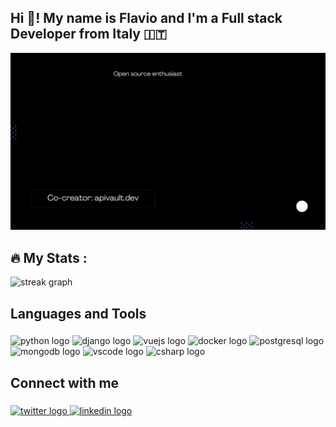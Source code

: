
<h2 align="left">Hi 👋! My name is Flavio and I'm a Full stack Developer from Italy 🇮🇹</h2>

![](https://github.com/FlavioAdamo/FlavioAdamo/blob/main/header.gif)

###

<h2 align="left">🔥   My Stats :</h2>

<div align="left">
  <img src="https://streak-stats.demolab.com?user=FlavioAdamo&locale=en&mode=weekly&theme=dark&hide_border=false&border_radius=5&order=3" height="220" alt="streak graph"  />
</div>

###

<h2 align="left">Languages and Tools</h2>

###

<div align="left">
  <img src="https://cdn.jsdelivr.net/gh/devicons/devicon/icons/python/python-original.svg" height="50" width="62" alt="python logo"  />
  <img src="https://cdn.jsdelivr.net/gh/devicons/devicon/icons/django/django-plain.svg" height="50" width="62" alt="django logo"  />
  <img src="https://cdn.jsdelivr.net/gh/devicons/devicon/icons/vuejs/vuejs-original.svg" height="50" width="62" alt="vuejs logo"  />
  <img src="https://cdn.jsdelivr.net/gh/devicons/devicon/icons/docker/docker-original.svg" height="50" width="62" alt="docker logo"  />
  <img src="https://cdn.jsdelivr.net/gh/devicons/devicon/icons/postgresql/postgresql-original.svg" height="50" width="62" alt="postgresql logo"  />
  <img src="https://cdn.jsdelivr.net/gh/devicons/devicon/icons/mongodb/mongodb-original.svg" height="50" width="62" alt="mongodb logo"  />
  <img src="https://cdn.jsdelivr.net/gh/devicons/devicon/icons/vscode/vscode-original.svg" height="50" width="62" alt="vscode logo"  />
  <img src="https://cdn.jsdelivr.net/gh/devicons/devicon/icons/csharp/csharp-original.svg" height="50" width="62" alt="csharp logo"  />
  
</div>

###


<h2 align="left">Connect with me</h2>

###

<div align="left">
  <a href="https://twitter.com/flavioAd"> 
    <img src="https://img.shields.io/static/v1?message=Twitter&logo=twitter&label=&color=1DA1F2&logoColor=white&labelColor=&style=for-the-badge" height="35" alt="twitter logo"  />
  </a>
 <a href="https://www.linkedin.com/in/flavio-adamo-0b0aa5187/"> 
   <img src="https://img.shields.io/static/v1?message=LinkedIn&logo=linkedin&label=&color=0077B5&logoColor=white&labelColor=&style=for-the-badge" height="35" alt="linkedin logo"  />
 </a>
</div>


<!---
FlavioAdamo/FlavioAdamo is a ✨ special ✨ repository because its `README.md` (this file) appears on your GitHub profile.
You can click the Preview link to take a look at your changes.
--->
